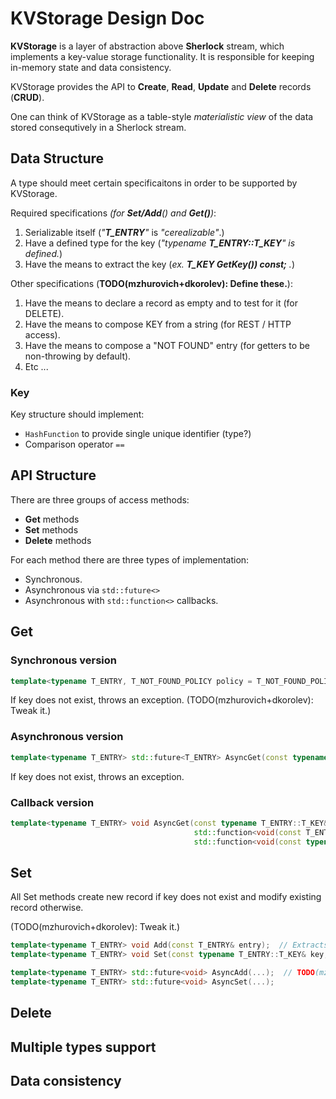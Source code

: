 
# KVStorage Design Doc

**KVStorage** is a layer of abstraction above **Sherlock** stream, which implements a key-value storage functionality. It is responsible for keeping in-memory state and data consistency. 

KVStorage provides the API to **Create**, **Read**, **Update** and **Delete** records (**CRUD**).

One can think of KVStorage as a table-style *materialistic view* of the data stored consequtively in a Sherlock stream.

## Data Structure

A type should meet certain specificaitons in order to be supported by KVStorage.

Required specifications *(for **Set/Add**() and **Get()**)*:

1. Serializable itself (*"**T_ENTRY**"* is *"cerealizable"*.)
1. Have a defined type for the key (*"typename **T_ENTRY::T_KEY**" is defined.*)
1. Have the means to extract the key (*ex. **T_KEY GetKey()) const;** .*)

Other specifications (**TODO(mzhurovich+dkorolev): Define these.**):

1. Have the means to declare a record as empty and to test for it (for DELETE).
1. Have the means to compose KEY from a string (for REST / HTTP access).
1. Have the means to compose a "NOT FOUND" entry (for getters to be non-throwing by default).
1. Etc ...


### Key

Key structure should implement: 
* `HashFunction` to provide single unique identifier (type?)
* Comparison operator `==`

## API Structure

There are three groups of access methods:

* **Get** methods
* **Set** methods
* **Delete** methods

For each method there are three types of implementation:

* Synchronous.
* Asynchronous via `std::future<>`
* Asynchronous with `std::function<>` callbacks.

## Get

### Synchronous version

```cpp
template<typename T_ENTRY, T_NOT_FOUND_POLICY policy = T_NOT_FOUND_POLICY::ThrowIfNotFound> T_ENTRY Get(const typename T_ENTRY::T_KEY& key);
```

If key does not exist, throws an exception. (TODO(mzhurovich+dkorolev): Tweak it.)

### Asynchronous version

```cpp
template<typename T_ENTRY> std::future<T_ENTRY> AsyncGet(const typename T_ENTRY::T_KEY& key);
```

If key does not exist, throws an exception.

### Callback version

```cpp
template<typename T_ENTRY> void AsyncGet(const typename T_ENTRY::T_KEY& key,
                                         std::function<void(const T_ENTRY&)> on_found,
                                         std::function<void(const typename T_ENTRY::T_KEY&)> on_not_found);
```


## Set

All Set methods create new record if key does not exist and modify existing record otherwise.

(TODO(mzhurovich+dkorolev): Tweak it.)

```cpp
template<typename T_ENTRY> void Add(const T_ENTRY& entry);  // Extracts the key from the entry.
template<typename T_ENTRY> void Set(const typename T_ENTRY::T_KEY& key, const T_ENTRY& entry);  // TODO(mzhurovich+dkorolev): Discuss. Should this form only be allowed for the types that support `SetKey()` or something?

template<typename T_ENTRY> std::future<void> AsyncAdd(...);  // TODO(mzhurovich+dkorolev): Exception policy?
template<typename T_ENTRY> std::future<void> AsyncSet(...);
```


## Delete

## Multiple types support

## Data consistency
